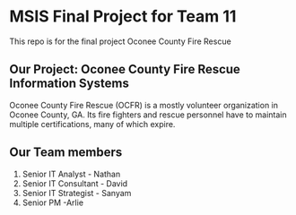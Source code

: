 # MSIS Final Project for Team 11
This repo is for the final project Oconee County Fire Rescue

## Our Project: Oconee County Fire Rescue Information Systems
Oconee County Fire Rescue (OCFR) is a mostly volunteer organization in Oconee County, GA. Its fire fighters and rescue personnel have to maintain multiple certifications, many of which expire.

## Our Team members
1. Senior IT Analyst - Nathan
2. Senior IT Consultant - David
3. Senior IT Strategist - Sanyam
4. Senior PM -Arlie
